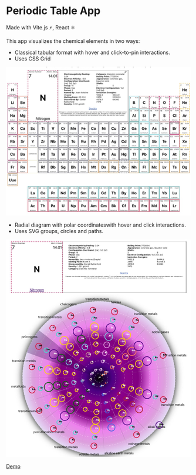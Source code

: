 # Periodic Table App

Made with Vite.js ⚡, React ⚛️

This app visualizes the chemical elements in two ways:

* Classical tabular format with hover and click-to-pin interactions.
* Uses CSS Grid

![Periodic Table of the Elements](./tabular_elements.jpg)

* Radial diagram with polar coordinateswith hover and click interactions.
* Uses SVG groups, circles and paths.

![Radial Diagram of the Elements](./radial_elements.jpg)

[Demo](https://wjv.io/periodic-table)

